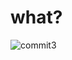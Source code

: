 # what?

![commit3](https://user-images.githubusercontent.com/105148183/199202469-0fb48a58-4dab-4f66-9ca0-bc1ade21f850.png)
